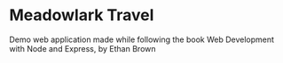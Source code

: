 # Meadowlark Travel
Demo web application made while following the book Web Development with Node and Express, by Ethan Brown
